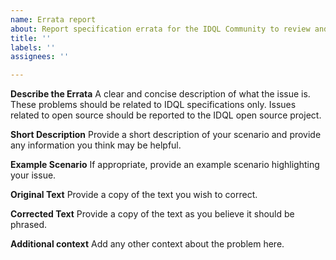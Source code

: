 ```yaml
---
name: Errata report
about: Report specification errata for the IDQL Community to review and discuss.
title: ''
labels: ''
assignees: ''

---
```


**Describe the Errata**
A clear and concise description of what the issue is. These problems should be related to IDQL specifications only. Issues related to open source should be reported to the IDQL open source project.

**Short Description**
Provide a short description of your scenario and provide any information you think may be helpful.

**Example Scenario**
If appropriate, provide an example scenario highlighting your issue.

**Original Text**
Provide a copy of the text you wish to correct.

**Corrected Text**
Provide a copy of the text as you believe it should be phrased.

**Additional context**
Add any other context about the problem here.
